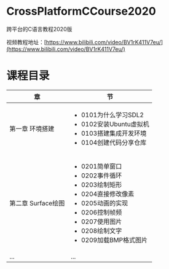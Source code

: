 # CrossPlatformCCourse2020
跨平台的C语言教程2020版

视频教程地址：[https://www.bilibili.com/video/BV1rK411V7eu/](https://www.bilibili.com/video/BV1rK411V7eu/)


# 课程目录

| 章 | 节 |
| --- | --- |
| 第一章 环境搭建 | <ul><li>0101为什么学习SDL2</li><li>0102安装Ubuntu虚拟机</li><li>0103搭建集成开发环境</li><li>0104创建代码分享仓库</li></ul> |
| 第二章 Surface绘图 | <ul><li>0201简单窗口</li><li>0202事件循环</li><li>0203绘制矩形</li><li>0204直接修改像素</li><li>0205动画的实现</li><li>0206控制帧频</li><li>0207使用图片</li><li>0208绘制文字</li><li>0209加载BMP格式图片</li></ul> |
| ... | ... |
